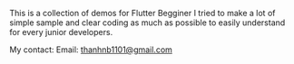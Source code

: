 This is a collection of demos for Flutter Begginer
I tried to make a lot of simple sample and clear coding as much as possible to easily understand for every junior developers.

My contact:
Email: thanhnb1101@gmail.com
